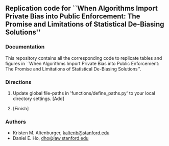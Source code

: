 ## Replication code for ``When Algorithms Import Private Bias into Public Enforcement: The Promise and Limitations of Statistical De-Biasing Solutions''

### Documentation
This repository contains all the corresponding code to replicate tables and figures in ``When Algorithms Import Private Bias into Public Enforcement: The Promise and Limitations of Statistical De-Biasing Solutions''.

### Directions

1. Update global file-paths in 'functions/define_paths.py' to your local directory settings. [Add]

2. [Finish]


### Authors
* Kristen M. Altenburger, kaltenb@stanford.edu
* Daniel E. Ho, dho@law.stanford.edu
